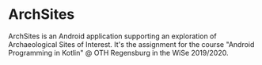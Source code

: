 # ArchSites
ArchSites is an Android application supporting an exploration of Archaeological Sites of Interest. It's the assignment for the course "Android Programming in Kotlin" @ OTH Regensburg in the WiSe 2019/2020. 
